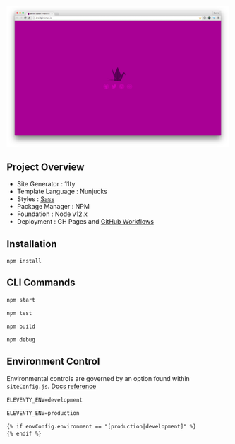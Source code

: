 ![droidpinkman.io](screenshot.png)

## Project Overview

 - Site Generator : 11ty
 - Template Language : Nunjucks
 - Styles : [Sass](https://www.belter.io/eleventy-sass-workflow)
 - Package Manager : NPM
 - Foundation : Node v12.x
 - Deployment : GH Pages and [GitHub Workflows](https://www.rockyourcode.com/how-to-deploy-eleventy-to-github-pages-with-github-actions)

## Installation

```shell
npm install
```

## CLI Commands

```shell
npm start
```

```shell
npm test
```

```shell
npm build
```

```shell
npm debug
```

## Environment Control

Environmental controls are governed by an option found within ``siteConfig.js``. [Docs reference](https://www.11ty.dev/docs/data-js/#example-exposing-environment-variables)

```shell
ELEVENTY_ENV=development
```

```shell
ELEVENTY_ENV=production
```

```nunjucks
{% if envConfig.environment == "[production|development]" %}
{% endif %}
```
